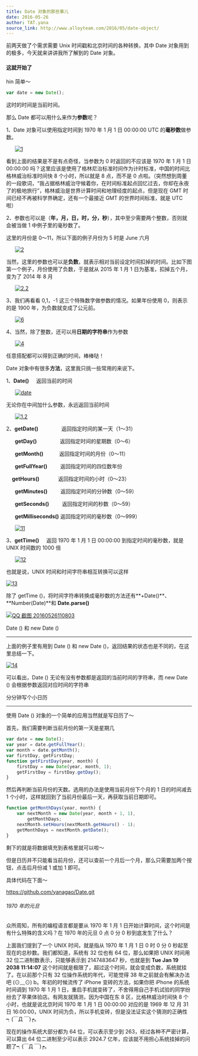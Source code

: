 ```yaml
---
title: Date 对象的那些事儿
date: 2016-05-26
author: TAT.yana
source_link: http://www.alloyteam.com/2016/05/date-object/
---
```


<!-- {% raw %} - for jekyll -->

前两天做了个需求需要 Unix 时间戳和北京时间的各种转换，其中 Date 对象用到的极多，今天就来讲讲我所了解到的 Date 对象。

#### 这就开始了

hin 简单～

```javascript
var date = new Date();
```

这时的时间是当前时间。

那么 Date 都可以用什么来作为**参数**呢？

1、Date 对象可以使用指定时间到 1970 年 1 月 1 日 00:00:00 UTC 的**毫秒数**做参数。

      [![1](http://www.alloyteam.com/wp-content/uploads/2016/05/1.png)](http://www.alloyteam.com/wp-content/uploads/2016/05/1.png)

看到上面的结果是不是有点奇怪，当参数为 0 时返回的不应该是 1970 年 1 月 1 日 00:00:00 吗？这里应该是使用了格林尼治标准时间作为计时标准，中国的时间比格林威治标准时间快 8 个小时，所以就是 8 点，而不是 0 点啦。（突然想到周董的一段歌词，“我占据格林威治守候着你，在时间标准起点回忆过去，你却在永夜了的极地旅行”，格林威治是世界计算时间和地理经度的起点，但是现在 GMT 时间已经不再被科学界确定，还有一个最接近 GMT 的世界时间标准，就是 UTC 啦）

2、参数也可以是（**年，月，日，时，分，秒**），其中至少需要两个整数，否则就会被当做 1 中例子里的毫秒数了。

这里的月份是 0～11，所以下面的例子月份为 5 时是 June 六月

      [![2](http://www.alloyteam.com/wp-content/uploads/2016/05/2.png)](http://www.alloyteam.com/wp-content/uploads/2016/05/2.png)

当然，这里的参数也可以是**负数**，就表示相对当前设定时间扣掉的时间。比如下图第一个例子，月份使用了负数，于是就从 2015 年 1 月 1 日为基准，扣掉五个月，变为了 2014 年 8 月

      [![2.2](http://www.alloyteam.com/wp-content/uploads/2016/05/2.2.png)](http://www.alloyteam.com/wp-content/uploads/2016/05/2.2.png)

3、我们再看看 0,1，-1 这三个特殊数字做参数的情况。如果年份使用 0，则表示的是 1900 年，为负数就变成了公元前。

      [![6](http://www.alloyteam.com/wp-content/uploads/2016/05/61.png)](http://www.alloyteam.com/wp-content/uploads/2016/05/61.png)

4、当然，除了整数，还可以用**日期的字符串**作为参数

      [![4](http://www.alloyteam.com/wp-content/uploads/2016/05/4.png)](http://www.alloyteam.com/wp-content/uploads/2016/05/4.png)

任意搭配都可以得到正确的时间，棒棒哒！

Date 对象中有很多**方法**，这里我只挑一些常用的来说下。

1、**Date()**     返回当前的时间

      [![date](http://www.alloyteam.com/wp-content/uploads/2016/05/date.png)](http://www.alloyteam.com/wp-content/uploads/2016/05/date.png)

无论你在中间加什么参数，永远返回当前时间

      [![1.2](http://www.alloyteam.com/wp-content/uploads/2016/05/1.2.png)](http://www.alloyteam.com/wp-content/uploads/2016/05/1.2.png)

2、**getDate()**                返回指定时间的某一天（1～31）

      **getDay()**                返回指定时间的星期数（0～6）

      **getMonth()**           返回指定时间的月份（0～11）

      **getFullYear()**         返回指定时间的四位数年份

    **getHours()**             返回指定时间的小时（0～23）

      **getMinutes()**         返回指定时间的分钟数（0～59）

      **getSeconds()**         返回指定时间的秒数（0～59）

      **getMilliseconds()** 返回指定时间的毫秒数（0～999）

      [![11](http://www.alloyteam.com/wp-content/uploads/2016/05/11.png)](http://www.alloyteam.com/wp-content/uploads/2016/05/11.png)

3、**getTime()**     返回 1970 年 1 月 1 日 00:00:00 到指定时间的毫秒数，就是 UNIX 时间数的 1000 倍

      [![12](http://www.alloyteam.com/wp-content/uploads/2016/05/12.png)](http://www.alloyteam.com/wp-content/uploads/2016/05/12.png)

也就是说，UNIX 时间和时间字符串相互转换可以这样

[![13](http://www.alloyteam.com/wp-content/uploads/2016/05/13.png)](http://www.alloyteam.com/wp-content/uploads/2016/05/13.png)

除了 getTime ()，将时间字符串转换成毫秒数的方法还有**+Date()**、**Number(Date)**和 **Date.parse()**

[![QQ 截图 20160526110803](http://www.alloyteam.com/wp-content/uploads/2016/05/QQ截图20160526110803.png)](http://www.alloyteam.com/wp-content/uploads/2016/05/QQ截图20160526110803.png)

Date () 和 new Date ()  

* * *

上面的例子里有用到 Date () 和 new Date ()，返回结果的状态也是不同的，在这里总结一下。

[![14](http://www.alloyteam.com/wp-content/uploads/2016/05/14.png)](http://www.alloyteam.com/wp-content/uploads/2016/05/14.png)

可以看出，Date () 无论有没有参数都是返回的当前时间的字符串，而 new Date () 会根据参数返回对应时间的字符串

分分钟写个小日历  

* * *

使用 Date () 对象的一个简单的应用当然就是写日历了～

首先，我们需要判断当前月份的第一天是星期几

```javascript
var date = new Date();
var year = date.getFullYear();
var month = date.getMonth();
var firstDay, getFirstDay;
function getFirstDay(year, month) {
    firstDay = new Date(year, month, 1);
    getFirstDay = firstDay.getDay();
}
```

然后再判断当前月份的天数。选用的办法是使用当前月份下个月的 1 日的时间减去 1 个小时，这样就回到了当前月份最后一天，再获取当前日期即可。

```javascript
function getMonthDays(year, month) {
    var nextMonth = new Date(year, month + 1, 1),
        getMonthDays;
    nextMonth.setHours(nextMonth.getHours() - 1);
    getMonthDays = nextMonth.getDate();
}
```

剩下的就是将数据填充到表格里就可以啦～

但是日历并不只能看当前月份，还可以查前一个月后一个月，那么只需要加两个按钮，点击后月份减 1 或加 1 即可。

具体代码在下面～

<https://github.com/yanagao/Date.git>

###### 1970 年的元旦

众所周知，所有的编程语言都是要从 1970 年 1 月 1 日开始计算时间，这个时间是有什么特殊的含义吗？在 1970 年的元旦 0 点 0 分 0 秒到底发生了什么？

上面我们提到了一个 UNIX 时间，就是指从 1970 年 1 月 1 日 0 时 0 分 0 秒起至现在的总秒数。我们都知道，系统有 32 位也有 64 位，那么如果把 UNIX 时间用 32 位二进制数表示，只能够表示到 2147483647 秒，也就是到 **Tue Jan 19 2038 11:14:07** 这个时间就是极限了，超过这个时间，就会变成负数，系统就挂了。在以前那个只有 32 位操作系统的年代，可能觉得 38 年之前就会有解决办法吧 (⊙﹏⊙) b。年初的时候流传了 iPhone 变砖的方法，如果你把 iPhone 的系统时间调到 1970 年 1 月 1 日，重启手机就变砖了，不舍得用自己手机试验的同学纷纷去了苹果体验店。有网友就猜测，因为中国在东 8 区，比格林威治时间快 8 个小时，也就是说北京时间 1970 年 1 月 1 日 00:00:00 对应的是 1969 年 12 月 31 日 16:00:00，UNIX 时间为负，所以手机变砖，但是没法证实这个猜测的正确性┑(￣Д ￣)┍。

现在的操作系统大部分都为 64 位，可以表示至少到 263，经过各种不严密计算，可以算出 64 位二进制至少可以表示 2924.7 亿年，应该就不用担心系统挂掉的问题了┑(￣Д ￣)┍。


<!-- {% endraw %} - for jekyll -->